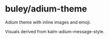 buley/adium-theme
========================

Adium theme with inline images and emoji.

Visuals derived from kalm-adium-message-style.
